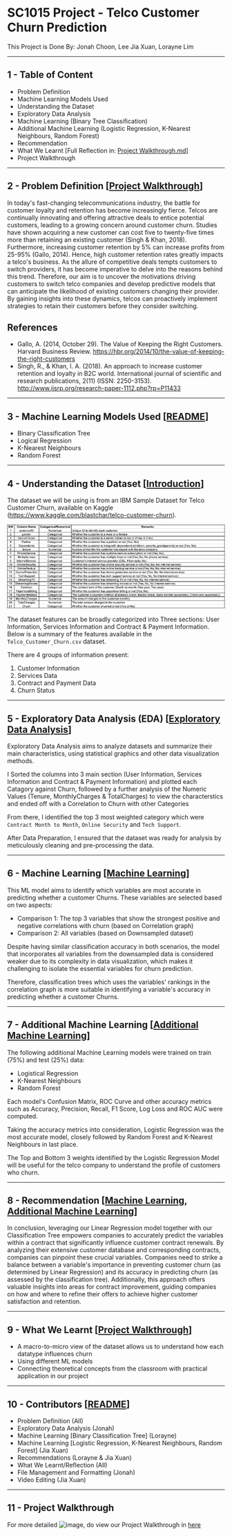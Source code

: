 # SC1015 Project - Telco Customer Churn Prediction
This Project is Done By: Jonah Choon, Lee Jia Xuan, Lorayne Lim

<hr> 

## 1 - Table of Content
- Problem Definition
- Machine Learning Models Used
- Understanding the Dataset
- Exploratory Data Analysis
- Machine Learning (Binary Tree Classification)
- Additional Machine Learning (Logistic Regression, K-Nearest Neighbours, Random Forest)
- Recommendation
- What We Learnt [Full Reflection in: [Project Walkthrough.md](Project%20Walkthrough.md)]
- Project Walkthrough

<hr> 

## 2 - Problem Definition [[Project Walkthrough](Project%20Walkthrough.md#ProblemDefinition)]
In today's fast-changing telecommunications industry, the battle for customer loyalty and retention has become increasingly fierce. Telcos are continually innovating and offering attractive deals to entice potential customers, leading to a growing concern around customer churn. Studies have shown acquiring a new customer can cost five to twenty-five times more than retaining an existing customer (Singh & Khan, 2018). Furthermore, increasing customer retention by 5% can increase profits from 25-95% (Gallo, 2014). Hence, high customer retention rates greatly impacts a telco's business. As the allure of competitive deals tempts customers to switch providers, it has become imperative to delve into the reasons behind this trend. Therefore, our aim is to uncover the motivations driving customers to switch telco companies and develop predictive models that can anticipate the likelihood of existing customers changing their provider. By gaining insights into these dynamics, telcos can proactively implement strategies to retain their customers before they consider switching.

## References
- Gallo, A. (2014, October 29). The Value of Keeping the Right Customers. Harvard Business Review. https://hbr.org/2014/10/the-value-of-keeping-the-right-customers
- Singh, R., & Khan, I. A. (2018). An approach to increase customer retention and loyalty in B2C world. International journal of scientific and research publications, 2(11) (ISSN: 2250-3153). http://www.ijsrp.org/research-paper-1112.php?rp=P11433

<hr>

## 3 - Machine Learning Models Used [[README](README.md)]
- Binary Classification Tree
- Logical Regression
- K-Nearest Neighbours
- Random Forest 

<hr> 

## 4 - Understanding the Dataset [[Introduction](Jupyter%20Notebooks/1%20-%20Introduction.ipynb)]
The dataset we will be using is from an IBM Sample Dataset for Telco Customer Churn, available on Kaggle (https://www.kaggle.com/blastchar/telco-customer-churn).

<center><img src="Images/DataPrep.png" alt="Data Preparation"></center>

The dataset features can be broadly categorized into Three sections: User Information, Services Information and Contract & Payment Information. Below is a summary of the features available in the `Telco_Customer_Churn.csv` dataset.

There are 4 groups of information present:
1) Customer Information
2) Services Data
3) Contract and Payment Data
4) Churn Status

<hr> 

## 5 - Exploratory Data Analysis (EDA) [[Exploratory Data Analysis](Jupyter%20Notebooks/2%20-%20Exploratory%20Data%20Analysis%20(EDA).ipynb)]
Exploratory Data Analysis aims to analyze datasets and summarize their main characteristics, using statistical graphics and other data visualization methods. 

I Sorted the columns into 3 main section (User Information, Services Information and Contract & Payment Information) and plotted each Catagory against Churn, followed by a further analysis of the Numeric Values (Tenure, MonthlyCharges & TotalCharges) to view the characterstics and ended off with a Correlation to Churn with other Categories

From there, I identified the top 3 most weighted category which were `Contract Month to Month`, `Online Security` and `Tech Support`.

After Data Preparation, I ensured that the dataset was ready for analysis by meticulously cleaning and pre-processing the data.

<hr>

## 6 - Machine Learning [[Machine Learning](Jupyter%20Notebooks/3%20-%20Machine%20Learning.ipynb)]
This ML model aims to identify which variables are most accurate in predicting whether a customer Churns. These variables are selected based on two aspects:

- Comparison 1: The top 3 variables that show the strongest positive and negative correlations with churn (based on Correlation graph)
- Comparison 2: All variables (based on Downsampled dataset)

Despite having similar classification accuracy in both scenarios, the model that incorporates all variables from the downsampled data is considered weaker due to its complexity in data visualization, which makes it challenging to isolate the essential variables for churn prediction. 

Therefore, classification trees which uses the variables' rankings in the correlation graph is more suitable in identifying a variable's accuracy in predicting whether a customer Churns.

<hr>

## 7 - Additional Machine Learning [[Additional Machine Learning](Jupyter%20Notebooks/4%20-%20Additional%20Machine%20Learning%20(Logistic%20Regression%2C%20K%20Nearest%20Neighbours%2C%20Random%20Forest).ipynb)]
The following additional Machine Learning models were trained on train (75%) and test (25%) data:
- Logistical Regression
- K-Nearest Neighbours
- Random Forest

Each model's Confusion Matrix, ROC Curve and other accuracy metrics such as Accuracy, Precision, Recall, F1 Score, Log Loss and ROC AUC were computed.

Taking the accuracy metrics into consideration, Logistic Regression was the most accurate model, closely followed by Random Forest and K-Nearest Neighbours in last place.

The Top and Bottom 3 weights identified by the Logistic Regression Model will be useful for the telco company to understand the profile of customers who churn.

<hr> 

## 8 - Recommendation [[Machine Learning](Jupyter%20Notebooks/3%20-%20Machine%20Learning.ipynb), [Additional Machine Learning](Jupyter%20Notebooks/4%20-%20Additional%20Machine%20Learning%20(Logistic%20Regression%2C%20K%20Nearest%20Neighbours%2C%20Random%20Forest).ipynb)]
In conclusion, leveraging our Linear Regression model together with our Classification Tree empowers companies to accurately predict the variables within a contract that significantly influence customer contract renewals. By analyzing their extensive customer database and corresponding contracts, companies can pinpoint these crucial variables. Companies need to strike a balance between a variable's importance in preventing customer churn (as determined by Linear Regression) and its accuracy in predicting churn (as assessed by the classification tree). Additionally, this approach offers valuable insights into areas for contract improvement, guiding companies on how and where to refine their offers to achieve higher customer satisfaction and retention.

<hr>

## 9 - What We Learnt [[Project Walkthrough](Project%20Walkthrough.md#reflection)]
- A macro-to-micro view of the dataset allows us to understand how each datatype influences churn​
- Using different ML models​
- Connecting theoretical concepts from the classroom with practical application in our project

<hr>

## 10 - Contributors [[README](README.md)]
- Problem Definition (All)
- Exploratory Data Analysis (Jonah)
- Machine Learning [Binary Classification Tree] (Lorayne)
- Machine Learning [Logistic Regression, K-Nearest Neighbours, Random Forest] (Jia Xuan)
- Recommendations (Lorayne & Jia Xuan)
- What We Learnt/Reflection (All)
- File Management and Formatting (Jonah)
- Video Editing (Jia Xuan)

<hr> 

## 11 - Project Walkthrough
For more detailed ![image](https://github.com/JonahChoon/SC1015-Group-3-Mini-Project/assets/160763087/d3312de3-0e31-4d36-b7a8-abf42181d33b), do view our Project Walkthrough in [here](Project%20Walkthrough.md)
